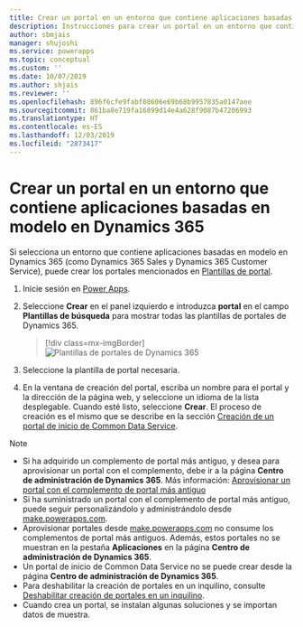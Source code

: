 ```yaml
---
title: Crear un portal en un entorno que contiene aplicaciones basadas en modelo en Dynamics 365 | Microsoft Docs
description: Instrucciones para crear un portal en un entorno que contiene aplicaciones basadas en modelo en Dynamics 365.
author: sbmjais
manager: shujoshi
ms.service: powerapps
ms.topic: conceptual
ms.custom: ''
ms.date: 10/07/2019
ms.author: shjais
ms.reviewer: ''
ms.openlocfilehash: 896f6cfe9fabf08606e69b68b9957835a0147aee
ms.sourcegitcommit: 861ba8e719fa16899d14e4a628f9087b47206993
ms.translationtype: HT
ms.contentlocale: es-ES
ms.lasthandoff: 12/03/2019
ms.locfileid: "2873417"
---
```

# <a name="create-a-portal-in-an-environment-containing-model-driven-apps-in-dynamics-365"></a>Crear un portal en un entorno que contiene aplicaciones basadas en modelo en Dynamics 365

Si selecciona un entorno que contiene aplicaciones basadas en modelo en Dynamics 365 (como Dynamics 365 Sales y Dynamics 365 Customer Service), puede crear los portales mencionados en [Plantillas de portal](portal-templates.md).

1.  Inicie sesión en [Power Apps](https://make.powerapps.com).

2.  Seleccione **Crear** en el panel izquierdo e introduzca **portal** en el campo **Plantillas de búsqueda** para mostrar todas las plantillas de portales de Dynamics 365.

    > [!div class=mx-imgBorder]
    > ![Plantillas de portales de Dynamics 365](media/dynamics-portals.png "Plantillas de portales de Dynamics 365")  

3.  Seleccione la plantilla de portal necesaria.

4.  En la ventana de creación del portal, escriba un nombre para el portal y la dirección de la página web, y seleccione un idioma de la lista desplegable. Cuando esté listo, seleccione **Crear**. El proceso de creación es el mismo que se describe en la sección [Creación de un portal de inicio de Common Data Service](create-portal.md).

> [!NOTE]
> - Si ha adquirido un complemento de portal más antiguo, y desea para aprovisionar un portal con el complemento, debe ir a la página **Centro de administración de Dynamics 365**. Más información: [Aprovisionar un portal con el complemento de portal más antiguo](provision-portal-add-on.md)
> - Si ha suministrado un portal con el complemento de portal más antiguo, puede seguir personalizándolo y administrándolo desde [make.powerapps.com](https://make.powerapps.com).
> - Aprovisionar portales desde [make.powerapps.com](https://make.powerapps.com) no consume los complementos de portal más antiguos. Además, estos portales no se muestran en la pestaña **Aplicaciones** en la página **Centro de administración de Dynamics 365**.
> - Un portal de inicio de Common Data Service no se puede crear desde la página **Centro de administración de Dynamics 365**.
> - Para deshabilitar la creación de portales en un inquilino, consulte [Deshabilitar creación de portales en un inquilino](create-portal.md#disable-portal-creation-in-a-tenant).
> - Cuando crea un portal, se instalan algunas soluciones y se importan datos de muestra.


